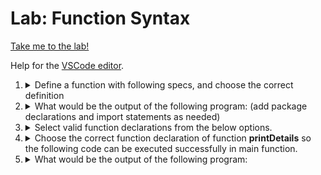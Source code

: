 # Lab: Function Syntax

[Take me to the lab!](https://kodekloud.com/topic/lab-function-syntax/)

Help for the [VSCode editor](https://github.com/kodekloudhub/community-faq/blob/main/docs/vscode-tips.md).

1.  <details>
    <summary>Define a function with following specs, and choose the correct definition</summary>

    * Name of function: `returnCube`
    * Input parameters: `int`
    * Output parameters: `int`
    * The function calculates the cube of `n` (`n*n*n`)

    Is it -

    *   ```
        func returnCube(n) int {
            return n*n*n
        }
        ```
    *   ```
        func returnCube(int) int {
            return n*n*n
        }
        ```
    *   ```
        func returnCube(n int) int {
            return n*n*n
        }
        ```
    *   ```
        funct returnCube(n int) int {
            return n*n*n
        }
        ```


    <details>
    <summary>Reveal</summary>

    ```
    func returnCube(n int) int {
        return n*n*n
    }
    ```

    Function syntax is as follows

    1. keyword `func` (not `funct`)
    1. input parameters surrounded with brackets `()`, or empty brackets if no input parameters.
    1. Each input parameter is variable name followed by type, e.g. `n int`.
    1. After `)` is the *type* of what we want to return (if anything), in this case `int`
    1. Lastly `{` to begin the function body.

    Then we have the code of the function followed by `}` to close it off
    </details>
    </details>

1.  <details>
    <summary>What would be the output of the following program:  (add package declarations and import statements as needed)</summary>

    ```go
    func returnCube(n int) int {
            return n*n*n
    }

    func main() {
            returnCube(5)
    }
    ```

    * no output
    * error
    * 5 125
    * 125

    <details>
    <summary>Reveal</summary>

    > no output

    Why? Becuase we are not doing anything with the value we get from `returnCube`, certainly not printing it!

    Note that to try this program, you would have to include `package main` as the first line.

    </details>
    </details>

1.  <details>
    <summary>Select valid function declarations from the below options.</summary>

    1. `func 3doSomething(n int) int`
    1. `func doSomething(a int, b int) int`
    1. `func doSomething(n int) int`
    1. `func do Something(n int) int`

    <details>
    <summary>Reveal</summary>

    > B. C

    * A is incorrect because an identifier (function name, variable name etc.) cannot start with a digit.
    * D is incorrect because an identifier cannot contain whitespace.

    </details>
    </details>

1.  <details>
    <summary>Choose the correct function declaration of function <b>printDetails</b> so the following code can be executed successfully in main function.</summary>

    ```go
    var s string
    s = printDetails("Joe")
    fmt.Print(s)
    ```
    and gives the following output

    ```
    Joe
    1
    ```

    * `func printDetails(s string) int`
    * `func print_Details(s string) string`
    * `func printDetails(s int) string`
    * `func printDetails(s string) string`

    <details>
    <summary>Reveal</summary>

    > `func printDetails(s string) string`

    To answer this, you do not need to be concerned about the actual output other then realizing that it must be a string. What you do need to be concerned about is selecting the correct function *signature* from the four options.

    * `func printDetails(s string) int` - is incorrect as it returns an `int`. Not possible to get the required output with an int return type.
    * `func print_Details(s string) string` - is incorrect because the function is named incorrectly.
    * `func printDetails(s int) string` - returns the correct type, but is incorrect because its input is `int` - can't pass `Joe` as an int parameter.

    </details>
    </details>

1.  <details>
    <summary>What would be the output of the following program:</summary>

    ```go
    func printDetails(s string) {
            fmt.Println(s)
    }

    func main() {
            x := printDetails("Joe")
            fmt.Print(x)
    }
    ```

    * error
    * empty string
    * nil
    * 0

    <details>
    <summary>Reveal</summary>

    > error

    The program will not compile due to this

    `x := printDetails("Joe")`

    Look at `printDetails` function. Does it return anything? No, so you can't assign a variable from the result of a call to this function.

    </details>
    </details>

